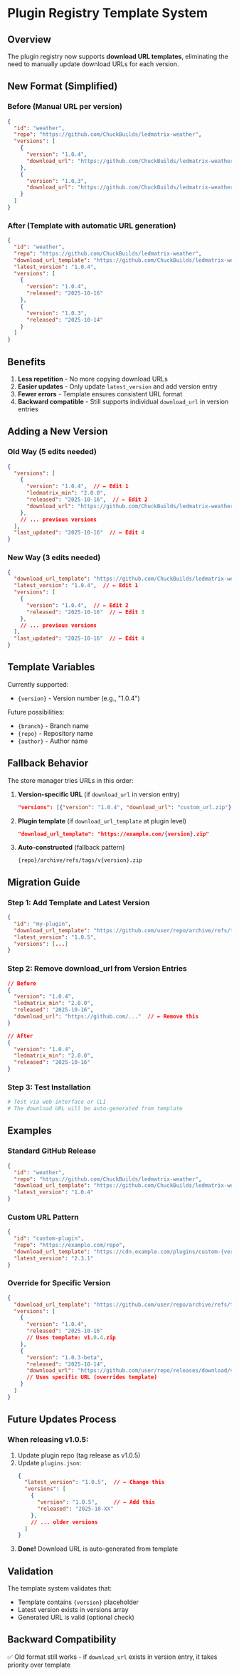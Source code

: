 # Plugin Registry Template System

## Overview

The plugin registry now supports **download URL templates**, eliminating the need to manually update download URLs for each version.

## New Format (Simplified)

### Before (Manual URL per version)
```json
{
  "id": "weather",
  "repo": "https://github.com/ChuckBuilds/ledmatrix-weather",
  "versions": [
    {
      "version": "1.0.4",
      "download_url": "https://github.com/ChuckBuilds/ledmatrix-weather/archive/refs/tags/v1.0.4.zip"
    },
    {
      "version": "1.0.3",
      "download_url": "https://github.com/ChuckBuilds/ledmatrix-weather/archive/refs/tags/v1.0.3.zip"
    }
  ]
}
```

### After (Template with automatic URL generation)
```json
{
  "id": "weather",
  "repo": "https://github.com/ChuckBuilds/ledmatrix-weather",
  "download_url_template": "https://github.com/ChuckBuilds/ledmatrix-weather/archive/refs/tags/v{version}.zip",
  "latest_version": "1.0.4",
  "versions": [
    {
      "version": "1.0.4",
      "released": "2025-10-16"
    },
    {
      "version": "1.0.3",
      "released": "2025-10-14"
    }
  ]
}
```

## Benefits

1. **Less repetition** - No more copying download URLs
2. **Easier updates** - Only update `latest_version` and add version entry
3. **Fewer errors** - Template ensures consistent URL format
4. **Backward compatible** - Still supports individual `download_url` in version entries

## Adding a New Version

### Old Way (5 edits needed)
```json
{
  "versions": [
    {
      "version": "1.0.4",  // ← Edit 1
      "ledmatrix_min": "2.0.0",
      "released": "2025-10-16",  // ← Edit 2
      "download_url": "https://github.com/ChuckBuilds/ledmatrix-weather/archive/refs/tags/v1.0.4.zip"  // ← Edit 3
    },
    // ... previous versions
  ],
  "last_updated": "2025-10-16"  // ← Edit 4
}
```

### New Way (3 edits needed)
```json
{
  "download_url_template": "https://github.com/ChuckBuilds/ledmatrix-weather/archive/refs/tags/v{version}.zip",
  "latest_version": "1.0.4",  // ← Edit 1
  "versions": [
    {
      "version": "1.0.4",  // ← Edit 2
      "released": "2025-10-16"  // ← Edit 3
    },
    // ... previous versions  
  ],
  "last_updated": "2025-10-16"  // ← Edit 4
}
```

## Template Variables

Currently supported:
- `{version}` - Version number (e.g., "1.0.4")

Future possibilities:
- `{branch}` - Branch name
- `{repo}` - Repository name
- `{author}` - Author name

## Fallback Behavior

The store manager tries URLs in this order:

1. **Version-specific URL** (if `download_url` in version entry)
   ```json
   "versions": [{"version": "1.0.4", "download_url": "custom_url.zip"}]
   ```

2. **Plugin template** (if `download_url_template` at plugin level)
   ```json
   "download_url_template": "https://example.com/{version}.zip"
   ```

3. **Auto-constructed** (fallback pattern)
   ```
   {repo}/archive/refs/tags/v{version}.zip
   ```

## Migration Guide

### Step 1: Add Template and Latest Version

```json
{
  "id": "my-plugin",
  "download_url_template": "https://github.com/user/repo/archive/refs/tags/v{version}.zip",
  "latest_version": "1.0.5",
  "versions": [...]
}
```

### Step 2: Remove download_url from Version Entries

```json
// Before
{
  "version": "1.0.4",
  "ledmatrix_min": "2.0.0",
  "released": "2025-10-16",
  "download_url": "https://github.com/..."  // ← Remove this
}

// After
{
  "version": "1.0.4",
  "ledmatrix_min": "2.0.0",
  "released": "2025-10-16"
}
```

### Step 3: Test Installation

```bash
# Test via web interface or CLI
# The download URL will be auto-generated from template
```

## Examples

### Standard GitHub Release
```json
{
  "id": "weather",
  "repo": "https://github.com/ChuckBuilds/ledmatrix-weather",
  "download_url_template": "https://github.com/ChuckBuilds/ledmatrix-weather/archive/refs/tags/v{version}.zip",
  "latest_version": "1.0.4"
}
```

### Custom URL Pattern
```json
{
  "id": "custom-plugin",
  "repo": "https://example.com/repo",
  "download_url_template": "https://cdn.example.com/plugins/custom-{version}.zip",
  "latest_version": "2.3.1"
}
```

### Override for Specific Version
```json
{
  "download_url_template": "https://github.com/user/repo/archive/refs/tags/v{version}.zip",
  "versions": [
    {
      "version": "1.0.4",
      "released": "2025-10-16"
      // Uses template: v1.0.4.zip
    },
    {
      "version": "1.0.3-beta",
      "released": "2025-10-14",
      "download_url": "https://github.com/user/repo/releases/download/v1.0.3-beta/custom.zip"
      // Uses specific URL (overrides template)
    }
  ]
}
```

## Future Updates Process

### When releasing v1.0.5:

1. Update plugin repo (tag release as v1.0.5)
2. Update `plugins.json`:
   ```json
   {
     "latest_version": "1.0.5",  // ← Change this
     "versions": [
       {
         "version": "1.0.5",     // ← Add this
         "released": "2025-10-XX"
       },
       // ... older versions
     ]
   }
   ```
3. **Done!** Download URL is auto-generated from template

## Validation

The template system validates that:
- Template contains `{version}` placeholder
- Latest version exists in versions array
- Generated URL is valid (optional check)

## Backward Compatibility

✅ Old format still works - if `download_url` exists in version entry, it takes priority over template

